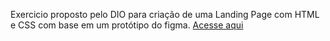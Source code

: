 Exercicio proposto pelo DIO para criação de uma Landing Page com HTML e CSS com base em um protótipo do figma. 
[Acesse aqui](https://www.figma.com/design/3PiokoJj9IhGDnNiWAJbz7/DIO---Desafio-01?node-id=0-1&p=f&t=YwFxqbPPmLy9PdqQ-0)
